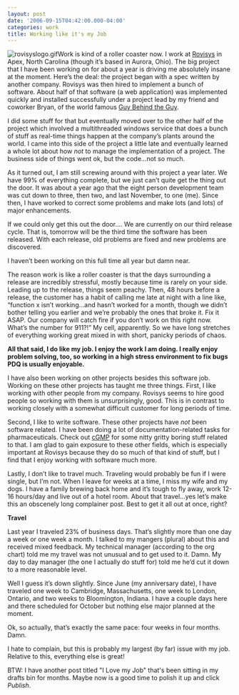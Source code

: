 ```yaml
---
layout: post
date: '2006-09-15T04:42:00.000-04:00'
categories: work
title: Working like it's my Job
---
```


![rovisyslogo.gif](rovisyslogo.gif)Work is kind of a roller coaster now. I work at [Rovisys](http://www.rovisys.com/) in Apex, North Carolina (though it’s based in Aurora, Ohio). The big project that I have been working on for about a year is driving me absolutely insane at the moment. Here’s the deal: the project began with a spec written by another company. Rovisys was then hired to implement a bunch of software. About half of that software (a web application) was implemented quickly and installed successfully under a project lead by my friend and coworker Bryan, of the world famous [Guy Behind the Guy](http://guybehindtheguy.blogspot.com/).

I did some stuff for that but eventually moved over to the other half of the project which involved a multithreaded windows service that does a bunch of stuff as real-time things happen at the company’s plants around the world. I came into this side of the project a little late and eventually learned a whole lot about how *not* to manage the implementation of a project. The business side of things went ok, but the code…not so much.

As it turned out, I am still screwing around with this project a year later. We have 99% of everything complete, but we just can’t quite get the thing out the door. It was about a year ago that the eight person development team was cut down to three, then two, and last November, to one (me). Since then, I have worked to correct some problems and make lots (and lots) of major enhancements.

If we could only get this out the door…. We are currently on our third release cycle. That is, tomorrow will be the third time the software has been released. With each release, old problems are fixed and new problems are discovered.

I haven’t been working on this full time all year but damn near.

The reason work is like a roller coaster is that the days surrounding a release are incredibly stressful, mostly because time is rarely on your side. Leading up to the release, things seem peachy. Then, 48 hours before a release, the customer has a habit of calling me late at night with a line like, “function x isn’t working…and hasn’t worked for a month, though we didn’t bother telling you earlier and we’re probably the ones that broke it. Fix it ASAP. Our company will catch fire if you don’t work on this right now. What’s the number for 911?!” My cell, apparently. So we have long stretches of everything working great mixed in with short, panicky periods of chaos.

**All that said, I do like my job. I enjoy the work I am doing. I really enjoy problem solving, too, so working in a high stress environment to fix bugs PDQ is usually enjoyable.**

I have also been working on other projects besides this software job. Working on these other projects has taught me three things. First, I like working with other people from my company. Rovisys seems to hire good people so working with them is unsurprisingly, good. This is in contrast to working closely with a somewhat difficult customer for long periods of time.

Second, I like to write software. These other projects have *not* been software related. I have been doing a lot of documentation-related tasks for pharmaceuticals. Check out [cGMP](http://en.wikipedia.org/wiki/Current_good_manufacturing_practice) for some nitty gritty boring stuff related to that. I am glad to gain exposure to these other fields, which is especially important at Rovisys because they do so much of that kind of stuff, but I find that I enjoy working with software much more.

Lastly, I don’t like to travel much. Traveling would probably be fun if I were single, but I’m not. When I leave for weeks at a time, I miss my wife and my dogs. I have a family brewing back home and it’s tough to fly away, work 12-16 hours/day and live out of a hotel room. About that travel…yes let’s make this an obscenely long complainer post. Best to get it all out at once, right?

**Travel**

Last year I traveled 23% of business days. That’s slightly more than one day a week or one week a month. I talked to my mangers (plural) about this and received mixed feedback. My technical manager (according to the org chart) told me my travel was not unusual and to get used to it. Damn. My day to day manager (the one I actually do stuff for) told me he’d cut it down to a more reasonable level.

Well I guess it’s down slightly. Since June (my anniversary date), I have traveled one week to Cambridge, Massachusetts, one week to London, Ontario, and two weeks to Bloomington, Indiana. I have a couple days here and there scheduled for October but nothing else major planned at the moment.

Ok, so actually, that’s exactly the same pace: four weeks in four months. Damn.

I hate to complain, but this is probably my largest (by far) issue with my job. Relative to this, everything else is great!

BTW: I have another post titled "I Love my Job" that's been sitting in my drafts bin for months. Maybe now is a good time to polish it up and click *Publish*.